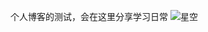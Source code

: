 个人博客的测试，会在这里分享学习日常
![星空](https://github.com/user-attachments/assets/172700e8-abc6-44ff-b0e0-0e9a6dd343e2)
